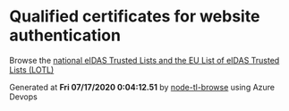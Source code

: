 # Qualified certificates for website authentication 
 Browse the [national eIDAS Trusted Lists and the EU List of eIDAS Trusted Lists (LOTL)](https://webgate.ec.europa.eu/tl-browser/#/) 
 
 
Generated at **Fri 07/17/2020  0:04:12.51** by [node-tl-browse](https://github.com/ymedlop/node-tl-browser) using Azure Devops 
